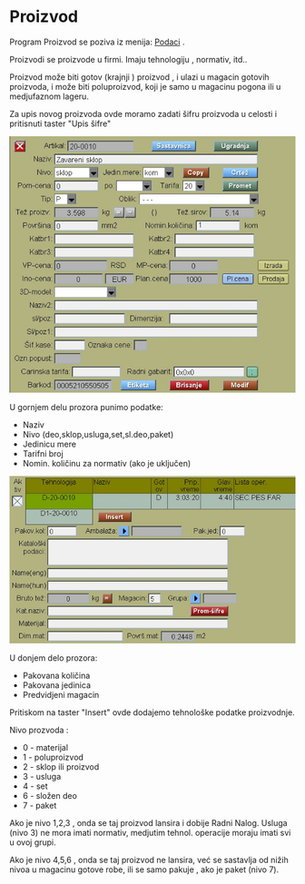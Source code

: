 # Proizvod

Program Proizvod se poziva iz menija: [Podaci](../m_sr.md) .

Proizvodi se proizvode u firmi. Imaju tehnologiju , normativ, itd..

Proizvod može biti gotov (krajnji ) proizvod , i ulazi u magacin gotovih proizvoda,
i može biti poluproizvod, koji je samo u magacinu pogona ili u medjufaznom lageru.

Za upis novog proizvoda ovde moramo zadati šifru proizvoda u celosti 
i pritisnuti taster "Upis šifre"

![Image](proizv001.jpg)

U gornjem delu prozora punimo podatke:

- Naziv
- Nivo (deo,sklop,usluga,set,sl.deo,paket)
- Jedinicu mere
- Tarifni broj
- Nomin. količinu za normativ (ako je uključen)

![Image](proizv002.jpg)

U donjem delo prozora:

- Pakovana količina
- Pakovana jedinica
- Predvidjeni magacin

Pritiskom na taster "Insert" ovde dodajemo tehnološke podatke proizvodnje.

Nivo prozvoda :
- 0 - materijal
- 1 - poluproizvod
- 2 - sklop ili proizvod 
- 3 - usluga
- 4 - set
- 6 - složen deo
- 7 - paket

Ako je nivo 1,2,3 , onda se taj proizvod lansira i dobije Radni Nalog. Usluga (nivo 3) ne mora imati normativ, medjutim tehnol. operacije moraju imati svi u ovoj grupi.

Ako je nivo 4,5,6 , onda se taj proizvod ne lansira, već se sastavlja od nižih nivoa u magacinu gotove robe, ili
se samo pakuje , ako je paket (nivo 7).

